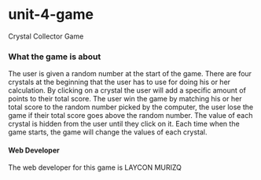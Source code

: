 # unit-4-game
Crystal Collector Game
### What the game is about
The user is given a random number at the start of the game. There are four crystals at the beginning that the user has to use for doing his or her calculation. By clicking on a crystal the user will add a specific amount of points to their total score. The user win the game by matching his or her total score to the random number picked by the computer, the user lose the game if their total score goes above the random number. The value of each crystal is hidden from the user until they click on it. Each time when the game starts, the game will change the values of each crystal.

#### Web Developer
The web developer for this game is LAYCON MURIZQ
